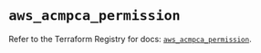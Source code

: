 # `aws_acmpca_permission`

Refer to the Terraform Registry for docs: [`aws_acmpca_permission`](https://registry.terraform.io/providers/hashicorp/aws/6.17.0/docs/resources/acmpca_permission).
